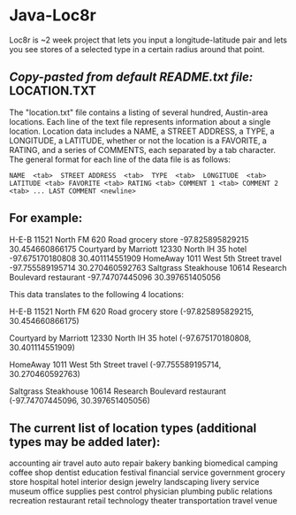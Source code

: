 # Java-Loc8r
Loc8r is ~2 week project that lets you input a longitude-latitude pair and lets you see stores of a selected type in a certain radius around that point.

*Copy-pasted from default README.txt file:*
LOCATION.TXT
---
The "location.txt" file contains a listing of several hundred, Austin-area locations.
Each line of the text file represents information about a single location. Location data
includes a NAME, a STREET ADDRESS, a TYPE, a LONGITUDE, a LATITUDE, whether or not the
location is a FAVORITE, a RATING, and a series of COMMENTS, each separated by a tab character.
The general format for each line of the data file is as follows:

`NAME  <tab>  STREET ADDRESS  <tab>  TYPE  <tab>  LONGITUDE  <tab>  LATITUDE <tab> FAVORITE <tab> RATING <tab> COMMENT 1 <tab> COMMENT 2 <tab> ... LAST COMMENT <newline>`


For example:
---
H-E-B	11521 North FM 620 Road	grocery store	-97.825895829215 	30.454660866175
Courtyard by Marriott	12330 North IH 35	hotel	-97.675170180808 	30.401114551909
HomeAway	1011 West 5th Street	travel	-97.755589195714 	30.270460592763
Saltgrass Steakhouse	10614 Research Boulevard	restaurant	-97.74707445096 	30.397651405056

This data translates to the following 4 locations:

H-E-B
11521 North FM 620 Road
grocery store
(-97.825895829215, 30.454660866175)


Courtyard by Marriott
12330 North IH 35
hotel
(-97.675170180808, 30.401114551909)


HomeAway
1011 West 5th Street
travel
(-97.755589195714, 30.270460592763)


Saltgrass Steakhouse
10614 Research Boulevard
restaurant
(-97.74707445096, 30.397651405056)


The current list of location types (additional types may be added later):
---
accounting
air travel
auto
auto repair
bakery
banking
biomedical
camping
coffee shop
dentist
education
festival
financial service
government
grocery store
hospital
hotel
interior design
jewelry
landscaping
livery service
museum
office supplies
pest control
physician
plumbing
public relations
recreation
restaurant
retail
technology
theater
transportation
travel
venue
